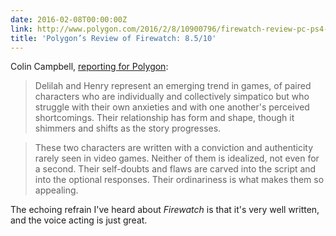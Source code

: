 ```yaml
---
date: 2016-02-08T00:00:00Z
link: http://www.polygon.com/2016/2/8/10900796/firewatch-review-pc-ps4-playstation-4-campo-santo
title: 'Polygon’s Review of Firewatch: 8.5/10'
---
```


Colin Campbell, [reporting for Polygon][polygon]: 

> Delilah and Henry represent an emerging trend in games, of paired characters who are individually and collectively simpatico but who struggle with their own anxieties and with one another's perceived shortcomings. Their relationship has form and shape, though it shimmers and shifts as the story progresses.

> These two characters are written with a conviction and authenticity rarely seen in video games. Neither of them is idealized, not even for a second. Their self-doubts and flaws are carved into the script and into the optional responses. Their ordinariness is what makes them so appealing.

The echoing refrain I've heard about _Firewatch_ is that it's very well written, and the voice acting is just great. 

[polygon]: http://www.polygon.com/2016/2/8/10900796/firewatch-review-pc-ps4-playstation-4-campo-santo